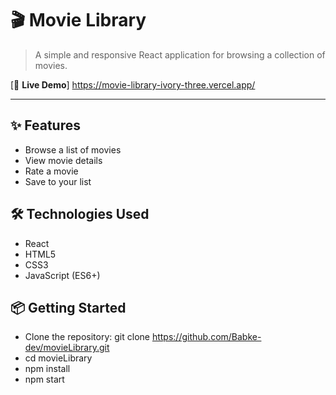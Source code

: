# 🎬 Movie Library

> A simple and responsive React application for browsing a collection of movies.

[🚀 **Live Demo**] https://movie-library-ivory-three.vercel.app/

---

## ✨ Features
- Browse a list of movies
- View movie details
- Rate a movie
- Save to your list

## 🛠️ Technologies Used
- React
- HTML5
- CSS3
- JavaScript (ES6+)

## 📦 Getting Started

- Clone the repository:
git clone https://github.com/Babke-dev/movieLibrary.git
- cd movieLibrary
- npm install
- npm start
